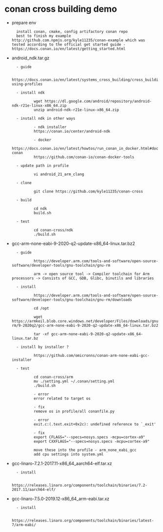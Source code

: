 
# conan cross building demo

- prepare env

        install conan, cmake, config artifactory conan repo
        best to finish my example http://github.com.npmjs.org/kyle11235/conan-example which was tested according to the official get started guide - https://docs.conan.io/en/latest/getting_started.html

- android_ndk.tar.gz

        - guide
        
                https://docs.conan.io/en/latest/systems_cross_building/cross_building.html#examples-using-profiles

        - install ndk
        
                wget https://dl.google.com/android/repository/android-ndk-r21e-linux-x86_64.zip
                unzip android-ndk-r21e-linux-x86_64.zip

        - install ndk in other ways

                - ndk installer
                https://conan.io/center/android-ndk

                - docker
                https://docs.conan.io/en/latest/howtos/run_conan_in_docker.html#docker-conan
                https://github.com/conan-io/conan-docker-tools

        - update path in profile
        
                vi android_21_arm_clang

        - clone
        
                git clone https://github.com/kyle11235/conan-cross

        - build
        
                cd ndk
                build.sh

        - test

                cd conan-cross/ndk
                ./build.sh

- gcc-arm-none-eabi-9-2020-q2-update-x86_64-linux.tar.bz2

        - guide
        
                https://developer.arm.com/tools-and-software/open-source-software/developer-tools/gnu-toolchain/gnu-rm

                arm -> open source tool -> Compiler toolchain for Arm processors -> Consists of GCC, GDB, Glibc, binutils and libraries

        - install

                https://developer.arm.com/tools-and-software/open-source-software/developer-tools/gnu-toolchain/gnu-rm/downloads

                cd /opt
                
                wget https://armkeil.blob.core.windows.net/developer/Files/downloads/gnu-rm/9-2020q2/gcc-arm-none-eabi-9-2020-q2-update-x86_64-linux.tar.bz2

                tar -xf gcc-arm-none-eabi-9-2020-q2-update-x86_64-linux.tar.bz

        - install by installer ?

                https://github.com/omicronns/conan-arm-none-eabi-gcc-installer

        - test

                cd conan-cross/arm
                mv ./setting.yml ~/.conan/setting.yml
                ./build.sh

                - error
                error related to target os

                - fix
                remove os in profile/all conanfile.py

                - error
                exit.c:(.text.exit+0x2c): undefined reference to `_exit'

                - fix
                export CFLAGS="--specs=nosys.specs -mcpu=cortex-a9"
                export CXXFLAGS="--specs=nosys.specs -mcpu=cortex-a9"

                move these into the profile - arm_none_eabi_gcc
                add cpu settings into system.yml

- gcc-linaro-7.2.1-2017.11-x86_64_aarch64-elf.tar.xz

        - install
        
                https://releases.linaro.org/components/toolchain/binaries/7.2-2017.11/aarch64-elf/

- gcc-linaro-7.5.0-2019.12-x86_64_arm-eabi.tar.xz

        - install
        
                https://releases.linaro.org/components/toolchain/binaries/latest-7/arm-eabi/

